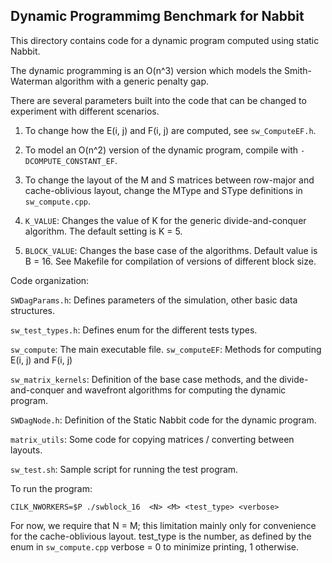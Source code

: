 Dynamic Programmimg Benchmark for Nabbit
-------------------------------------------

This directory contains code for a dynamic program computed using
static Nabbit.

The dynamic programming is an O(n^3) version which models the
Smith-Waterman algorithm with a generic penalty gap.


There are several parameters built into the code that can be changed
to experiment with different scenarios.

1. To change how the E(i, j) and F(i, j) are computed, see
   `sw_ComputeEF.h`.

2. To model an O(n^2) version of the dynamic program, compile with
   `-DCOMPUTE_CONSTANT_EF`.

3. To change the layout of the M and S matrices between row-major and
   cache-oblivious layout, change the MType and SType definitions in
   `sw_compute.cpp`.

4. `K_VALUE`: Changes the value of K for the generic divide-and-conquer
   algorithm.  The default setting is K = 5.

5. `BLOCK_VALUE`: Changes the base case of the algorithms. Default value
   is B = 16.  See Makefile for compilation of versions of different
   block size.


Code organization:


`SWDagParams.h`: 	   Defines parameters of the simulation, other
		   basic data structures.

`sw_test_types.h`:   Defines enum for the different tests types.

`sw_compute`:   	   The main executable file.
`sw_computeEF`:  	   Methods for computing E(i, j) and F(i, j)

`sw_matrix_kernels`: Definition of the base case methods, and the
		   divide-and-conquer and wavefront algorithms for
		   computing the dynamic program.

`SWDagNode.h`: 	   Definition of the Static Nabbit code for the dynamic
		   program.

`matrix_utils`:	   Some code for copying matrices / converting between layouts. 
	   
`sw_test.sh`: 	   Sample script for running the test program.


To run the program:

```
CILK_NWORKERS=$P ./swblock_16  <N> <M> <test_type> <verbose>
```

For now, we require that N = M; this limitation mainly only for
convenience for the cache-oblivious layout.
test_type is the number, as defined by the enum in `sw_compute.cpp`
verbose = 0 to minimize printing, 1 otherwise.
